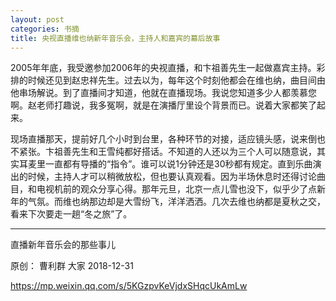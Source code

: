 ```yaml
---
layout: post
categories: 书摘
title: 央视直播维也纳新年音乐会，主持人和嘉宾的幕后故事
---
```


2005年年底，我受邀参加2006年的央视直播，和卞祖善先生一起做嘉宾主持。彩排的时候还见到赵忠祥先生。过去以为，每年这个时刻他都会在维也纳，曲目间由他串场解说。到了直播间才知道，他就在直播现场。我说您知道多少人都羡慕您啊。赵老师打趣说，我多冤啊，就是在演播厅里设个背景而已。说着大家都笑了起来。

现场直播那天，提前好几个小时到台里，各种环节的对接，适应镜头感，说来倒也不紧张。卞祖善先生和王雪纯都好搭话。不知道的人还以为三个人可以随意说，其实耳麦里一直都有导播的“指令”。谁可以说1分钟还是30秒都有规定。直到乐曲演出的时候，主持人才可以稍微放松，但也要认真观看。因为半场休息时还得讨论曲目，和电视机前的观众分享心得。那年元旦，北京一点儿雪也没下，似乎少了点新年的气氛。而维也纳那边却是大雪纷飞，洋洋洒洒。几次去维也纳都是夏秋之交，看来下次要走一趟“冬之旅”了。

---

直播新年音乐会的那些事儿

原创： 曹利群  大家  2018-12-31

https://mp.weixin.qq.com/s/5KGzpvKeVjdxSHqcUkAmLw